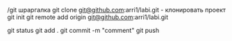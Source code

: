 /git шраргалка
git clone git@github.com:arri1/labi.git - клонировать проект
git init
git remote add origin git@github.com:arri1/labi.git

git status
git add .
git commit -m "comment"
git push

